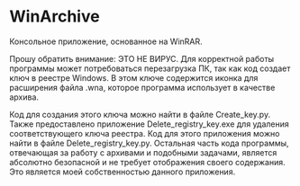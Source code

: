 # WinArchive
Консольное приложение, основанное на WinRAR.

Прошу обратить внимание: ЭТО НЕ ВИРУС. Для корректной работы программы может потребоваться перезагрузка ПК, так как код создает ключ в реестре Windows. В этом ключе содержится иконка для расширения файла .wna, которое программа использует в качестве архива.

Код для создания этого ключа можно найти в файле Create_key.py. Также предоставлено приложение Delete_registry_key.exe для удаления соответствующего ключа реестра. Код для этого приложения можно найти в файле Delete_registry_key.py. Остальная часть кода программы, отвечающая за работу с архивами и подобными задачами, является абсолютно безопасной и не требует отображения своего содержания. Это является моей собственностью данного приложения.
